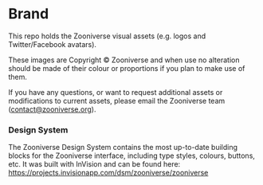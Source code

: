 Brand
=====

This repo holds the Zooniverse visual assets (e.g. logos and Twitter/Facebook avatars).

These images are Copyright &copy; Zooniverse and when use no alteration should be made of their colour or proportions if you plan to make use of them.

If you have any questions, or want to request additional assets or modifications to current assets, please email the Zooniverse team (contact@zooniverse.org).

### Design System
The Zooniverse Design System contains the most up-to-date building blocks for the Zooniverse interface, including type styles, colours, buttons, etc. It was built with InVision and can be found here: https://projects.invisionapp.com/dsm/zooniverse/zooniverse
